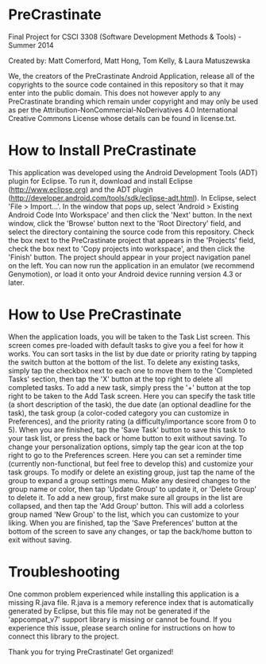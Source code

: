 PreCrastinate
=============

Final Project for CSCI 3308 (Software Development Methods &amp; Tools) - Summer 2014

Created by: Matt Comerford, Matt Hong, Tom Kelly, &amp; Laura Matuszewska

We, the creators of the PreCrastinate Android Application, release all of the copyrights to the source code contained in this repository so that it may enter into the public domain. This does not however apply to any PreCrastinate branding which remain under copyright and may only be used as per the Attribution-NonCommercial-NoDerivatives 4.0 International Creative Commons License whose details can be found in license.txt.

How to Install PreCrastinate
============================

This application was developed using the Android Development Tools (ADT) plugin for Eclipse.  To run it, download and install Eclipse (http://www.eclipse.org) and the ADT plugin (http://developer.android.com/tools/sdk/eclipse-adt.html).  In Eclipse, select 'File > Import...'.  In the window that pops up, select 'Android > Existing Android Code Into Workspace' and then click the 'Next' button.  In the next window, click the 'Browse' button next to the 'Root Directory' field, and select the directory containing the source code from this repository.  Check the box next to the PreCrastinate project that appears in the 'Projects' field, check the box next to 'Copy projects into workspace', and then click the 'Finish' button.  The project should appear in your project navigation panel on the left.  You can now run the application in an emulator (we recommend Genymotion), or load it onto your Android device running version 4.3 or later.

How to Use PreCrastinate
========================

When the application loads, you will be taken to the Task List screen.  This screen comes pre-loaded with default tasks to give you a feel for how it works.  You can sort tasks in the list by due date or priority rating by tapping the switch button at the bottom of the list.  To delete any existing tasks, simply tap the checkbox next to each one to move them to the 'Completed Tasks' section, then tap the 'X' button at the top right to delete all completed tasks.  To add a new task, simply press the '+' button at the top right to be taken to the Add Task screen.  Here you can specify the task title (a short description of the task), the due date (an optional deadline for the task), the task group (a color-coded category you can customize in Preferences), and the priority rating (a difficulty/importance score from 0 to 5).  When you are finished, tap the 'Save Task' button to save this task to your task list, or press the back or home button to exit without saving.  To change your personalization options, simply tap the gear icon at the top right to go to the Preferences screen.  Here you can set a reminder time (currently non-functional, but feel free to develop this) and customize your task groups.  To modify or delete an existing group, just tap the name of the group to expand a group settings menu.  Make any desired changes to the group name or color, then tap 'Update Group' to update it, or 'Delete Group' to delete it.  To add a new group, first make sure all groups in the list are collapsed, and then tap the 'Add Group' button.  This will add a colorless group named 'New Group' to the list, which you can customize to your liking.  When you are finished, tap the 'Save Preferences' button at the bottom of the screen to save any changes, or tap the back/home button to exit without saving.

Troubleshooting
===============

One common problem experienced while installing this application is a missing R.java file.  R.java is a memory reference index that is automatically generated by Eclipse, but this file may not be generated if the 'appcompat_v7' support library is missing or cannot be found.  If you experience this issue, please search online for instructions on how to connect this library to the project.


Thank you for trying PreCrastinate!  Get organized!
